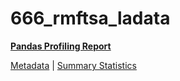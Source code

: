 # 666_rmftsa_ladata

[**Pandas Profiling Report**](https://epistasislab.github.io/penn-ml-benchmarks/profile/666_rmftsa_ladata.html)

[Metadata](metadata.yaml) | [Summary Statistics](summary_stats.tsv)
